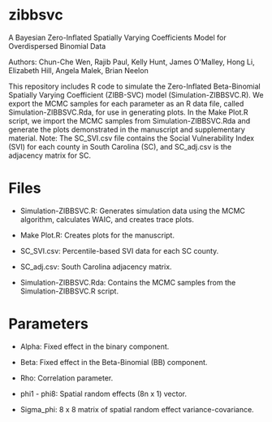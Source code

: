 # zibbsvc
A Bayesian Zero-Inflated Spatially Varying Coefficients Model for Overdispersed Binomial Data

Authors: Chun-Che Wen, Rajib Paul, Kelly Hunt, James O'Malley, Hong Li, Elizabeth Hill, Angela Malek, Brian Neelon

This repository includes R code to simulate the Zero-Inflated Beta-Binomial Spatially Varying Coefficient (ZIBB-SVC) model (Simulation-ZIBBSVC.R). We export the MCMC samples for each parameter as an R data file, called Simulation-ZIBBSVC.Rda, for use in generating plots. In the Make Plot.R script, we import the MCMC samples from Simulation-ZIBBSVC.Rda and generate the plots demonstrated in the manuscript and supplementary material. Note: The SC_SVI.csv file contains the Social Vulnerability Index (SVI) for each county in South Carolina (SC), and SC_adj.csv is the adjacency matrix for SC.

# Files
 - Simulation-ZIBBSVC.R: Generates simulation data using the MCMC algorithm, calculates WAIC, and creates trace plots.

 - Make Plot.R: Creates plots for the manuscript.

 - SC_SVI.csv: Percentile-based SVI data for each SC county.

 - SC_adj.csv: South Carolina adjacency matrix.

 - Simulation-ZIBBSVC.Rda: Contains the MCMC samples from the Simulation-ZIBBSVC.R script.

# Parameters
  - Alpha: Fixed effect in the binary component.
    
  - Beta: Fixed effect in the Beta-Binomial (BB) component.
    
  - Rho: Correlation parameter.
    
  - phi1 - phi8: Spatial random effects (8n x 1) vector.
    
  - Sigma_phi: 8 x 8 matrix of spatial random effect variance-covariance.


